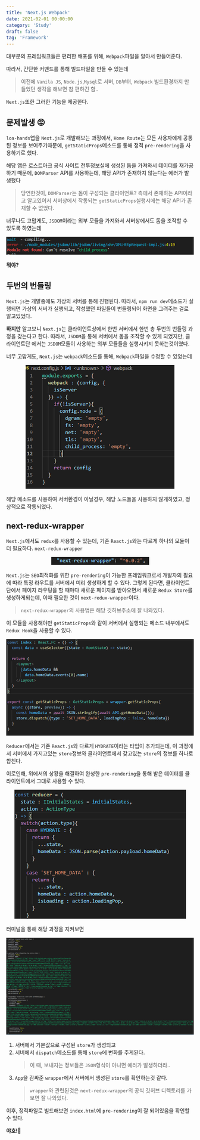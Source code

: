 ```yaml
---
title: 'Next.js Webpack'
date: 2021-02-01 00:00:00
category: 'Study'
draft: false
tag: 'Framework'
---
```


대부분의 프레임워크들은 편리한 배포를 위해, `Webpack`파일을 알아서 만들어준다.

따라서, 간단한 커맨드를 통해 빌드파일을 만들 수 있는데

> 이전에 `Vanila JS`, `Node.js`,`Mysql`로 서버, `DB`부터, `Webpack` 빌드환경까지 만들었던 생각을 해보면 참 편하긴 함..

`Next.js`또한 그러한 기능을 제공한다.

## 문제발생 😡

`loa-hands`앱을 `Next.js`로 개발해보는 과정에서, `Home Route`는 모든 사용자에게 공통된 정보를 보여주기때문에, `getStaticProps`메소드를 통해 정적 `pre-rendering`을 사용하기로 했다.

해당 앱은 로스트아크 공식 사이트 전투정보실에 생성된 돔을 가져와서 데이터를 재가공하기 때문에, `DOMParser` API를 사용하는데, 해당 API가 존재하지 않는다는 에러가 발생했다

> 당연한것이, `DOMParser`는 돔이 구성되는 클라이언트? 측에서 존재하는 API이라고 알고있어서 서버상에서 작동되는 `getStaticProps`실행시에는 해당 API가 존재할 수 없었다.

너무나도 고맙게도, `JSDOM`이라는 외부 모듈을 가져와서 서버상에서도 돔을 조작할 수 있도록 하였는데

<div style="text-align : center">
  <img src="/img/2021/02/01/1.PNG?raw=true" alt="1">
</div>

**뭐야?**

## 두번의 번들링

`Next.js`는 개발중에도 가상의 서버를 통해 진행된다. 따라서, `npm run dev`메소드가 실행되면 가상의 서버가 실행되고, 작성했던 파일들이 번들링되어 화면을 그려주는 걸로 알고있었다.

**하지만** 알고보니 `Next.js`는 클라이언트상에서 한번 서버에서 한번 총 두번의 번들링 과정을 갖는다고 한다. 따라서, `JSDOM`을 통해 서버에서 돔을 조작할 수 있게 되었지만, 클라이언트단 에서는 `JSDOM`모듈이 사용하는 외부 모듈들을 실행시키지 못하는것이였다.

너무 고맙게도, `Next.js`는 `webpack`메소드를 통해, `Webpack`파일을 수정할 수 있었는데

<div style="text-align : center">
  <img src="/img/2021/02/01/2.PNG?raw=true" alt="2">
</div>

해당 메소드를 사용하여 서버환경이 아닐경우, 해당 노드들을 사용하지 않게하였고, 정상적으로 작동되었다.

## next-redux-wrapper

`Next.js`에서도 `redux`를 사용할 수 있는데, 기존 `React.js`와는 다르게 하나의 모듈이 더 필요하다. `next-redux-wrapper`

<div style="text-align : center">
  <img src="/img/2021/02/01/3.PNG?raw=true" alt="3">
</div>

`Next.js`는 `SEO`최적화를 위한 `pre-rendering`이 가능한 프레임워크로서 개발자의 필요에 따라 특정 라우트를 서버에서 미리 생성하게 할 수 있다. 그렇게 된다면, 클라이언트단에서 페이지 라우팅을 할 때마다 새로운 페이지를 받아오면서 새로운 `Redux Store`를 생성하게되는데, 이때 필요한 것이 `next-redux-wrapper`이다.

> `next-redux-wrapper`의 사용법은 해당 깃허브주소에 잘 나와있다.

이 모듈을 사용해야만 `getStaticProps`와 같이 서버에서 실행되는 메소드 내부에서도 `Redux Hook`을 사용할 수 있다.

<div style="text-align : center">
  <img src="/img/2021/02/01/4.PNG?raw=true" alt="4">
</div>

`Reducer`에서는 기존 `React.js`와 다르게 `HYDRATE`이라는 타입이 추가되는데, 이 과정에서 서버에서 가지고있는 `store`정보와 클라이언트에서 갖고있는 `store`의 정보를 하나로 합친다.

이로인해, 위에서의 상황을 해결하여 완성한 `pre-rendering`을 통해 받은 데이터를 클라이언트에서 그대로 사용할 수 있다.

<div style="text-align : center">
  <img src="/img/2021/02/01/5.PNG?raw=true" alt="5">
</div>

터미널을 통해 해당 과정을 지켜보면

<div style="text-align : center">
  <img src="/img/2021/02/01/6.PNG?raw=true" alt="6">
</div>

1. 서버에서 기본값으로 구성된 `store`가 생성되고
2. 서버에서 `dispatch`메소드를 통해 `store`에 변화를 주게된다.
   > 이 때, 보내지는 정보들은 `JSON`형식이 아니면 에러가 발생하더라..
3. `App`을 감싸준 `wrapper`에서 서버에서 생성된 `store`를 확인하는것 같다.
   > `wrapper`와 관련된것은 `next-redux-wrapper`의 공식 깃허브 디렉토리를 가보면 잘 나와있다.

이후, 정적파일로 빌드해보면 `index.html`에 `pre-rendering`이 잘 되어있음을 확인할 수 있다.

**야호!🥳**
